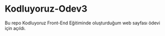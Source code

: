 # Kodluyoruz-Odev3
Bu repo Kodluyoruz Front-End Eğitiminde oluşturduğum web sayfası ödevi için açıldı.
